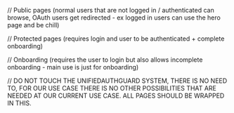 // Public pages (normal users that are not logged in / authenticated can browse, OAuth users get redirected - ex logged in users can use the hero page and be chill)
<UnifiedAuthGuard requireAuth={false}>
  <HomePage />
</UnifiedAuthGuard>

// Protected pages (requires login and user to be authenticated + complete onboarding)
<UnifiedAuthGuard requireAuth={true}>
  <DashboardPage />
</UnifiedAuthGuard>

// Onboarding (requires the user to login but also allows incomplete onboarding - main use is just for onboarding)
<UnifiedAuthGuard requireAuth={true} allowIncompleteOnboarding={true}>
  <OnboardingPage />
</UnifiedAuthGuard>

// DO NOT TOUCH THE UNIFIEDAUTHGUARD SYSTEM, THERE IS NO NEED TO, FOR OUR USE CASE THERE IS NO OTHER POSSIBILITIES THAT ARE NEEDED AT OUR CURRENT USE CASE. ALL PAGES SHOULD BE WRAPPED IN THIS.